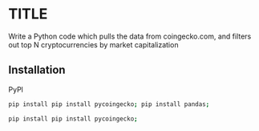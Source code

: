 # TITLE

Write a Python code which pulls the data from coingecko.com, and filters out top N cryptocurrencies by market capitalization

## Installation
PyPl
``` bash 
pip install pip install pycoingecko; pip install pandas;
```

``` bash 
pip install pip install pycoingecko;
```

